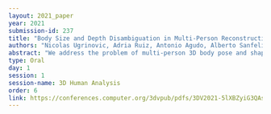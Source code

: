 ```yaml
---
layout: 2021_paper
year: 2021
submission-id: 237
title: "Body Size and Depth Disambiguation in Multi-Person Reconstruction from Single Images"
authors: "Nicolas Ugrinovic, Adria Ruiz, Antonio Agudo, Alberto Sanfeliu and Francesc Moreno"
abstract: "We address the problem of multi-person 3D body pose and shape estimation from a single image. While this problem can be addressed by applying single-person approaches multiple times for the same scene, recent works have shown the advantages of building upon deep architectures that simultaneously reason about all people in the scene in a holistic manner by enforcing, e.g., depth order constraints or minimizing interpenetration among reconstructed bodies. However, existing approaches are still unable to capture the size variability of people caused by the inherent body scale and depth ambiguity. In this work we tackle this challenge by devising a novel optimization scheme that learns the appropriate body scale and relative camera pose, by enforcing the feet of all people to remain on the ground floor. A thorough evaluation on MuPoTS-3D and 3DPW datasets demonstrates that our approach is able to robustly estimate the body translation and shape of multiple people while retrieving their spatial arrangement, consistently improving current state-of-the-art, especially in scenes with people of very different heights."
type: Oral
day: 1
session: 1
session-name: 3D Human Analysis
order: 6
link: https://conferences.computer.org/3dvpub/pdfs/3DV2021-5lXBZyiG3QAsRBKXHIjqU8/268800a053/268800a053.pdf
---
```

